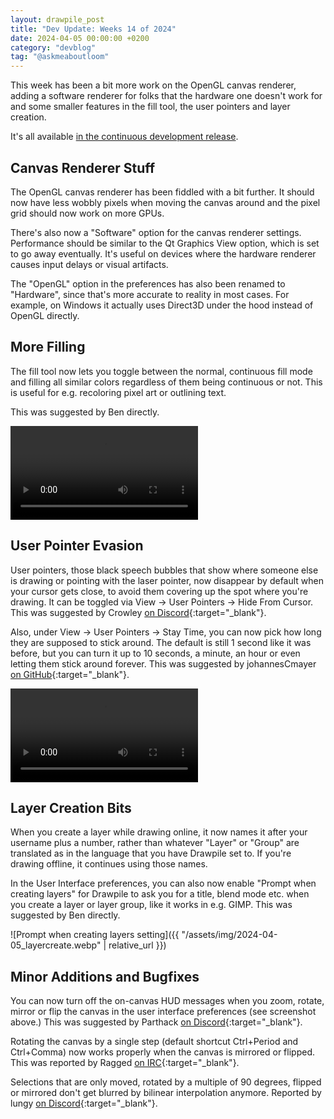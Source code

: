 ```yaml
---
layout: drawpile_post
title: "Dev Update: Weeks 14 of 2024"
date: 2024-04-05 00:00:00 +0200
category: "devblog"
tag: "@askmeaboutloom"
---
```


This week has been a bit more work on the OpenGL canvas renderer, adding a software renderer for folks that the hardware one doesn't work for and some smaller features in the fill tool, the user pointers and layer creation.

It's all available [in the continuous development release](https://github.com/drawpile/Drawpile/releases/tag/continuous).

## Canvas Renderer Stuff

The OpenGL canvas renderer has been fiddled with a bit further. It should now have less wobbly pixels when moving the canvas around and the pixel grid should now work on more GPUs.

There's also now a "Software" option for the canvas renderer settings. Performance should be similar to the Qt Graphics View option, which is set to go away eventually. It's useful on devices where the hardware renderer causes input delays or visual artifacts.

The "OpenGL" option in the preferences has also been renamed to "Hardware", since that's more accurate to reality in most cases. For example, on Windows it actually uses Direct3D under the hood instead of OpenGL directly.

## More Filling

The fill tool now lets you toggle between the normal, continuous fill mode and filling all similar colors regardless of them being continuous or not. This is useful for e.g. recoloring pixel art or outlining text.

This was suggested by Ben directly.

<video controls>
  <source src="{{ "/assets/vid/2024-04-05_fillcontinuous.mp4" | relative_url }}" type="video/mp4"/>
</video>

## User Pointer Evasion

User pointers, those black speech bubbles that show where someone else is drawing or pointing with the laser pointer, now disappear by default when your cursor gets close, to avoid them covering up the spot where you're drawing. It can be toggled via View → User Pointers → Hide From Cursor. This was suggested by Crowley [on Discord](https://drawpile.net/discord/){:target="_blank"}.

Also, under View → User Pointers → Stay Time, you can now pick how long they are supposed to stick around. The default is still 1 second like it was before, but you can turn it up to 10 seconds, a minute, an hour or even letting them stick around forever. This was suggested by johannesCmayer [on GitHub](https://github.com/drawpile/Drawpile/issues/1194){:target="_blank"}.

<video controls>
  <source src="{{ "/assets/vid/2024-04-05_usermarkerevasion.mp4" | relative_url }}" type="video/mp4"/>
</video>

## Layer Creation Bits

When you create a layer while drawing online, it now names it after your username plus a number, rather than whatever "Layer" or "Group" are translated as in the language that you have Drawpile set to. If you're drawing offline, it continues using those names.

In the User Interface preferences, you can also now enable "Prompt when creating layers" for Drawpile to ask you for a title, blend mode etc. when you create a layer or layer group, like it works in e.g. GIMP. This was suggested by Ben directly.

![Prompt when creating layers setting]({{ "/assets/img/2024-04-05_layercreate.webp" | relative_url }})

## Minor Additions and Bugfixes

You can now turn off the on-canvas HUD messages when you zoom, rotate, mirror or flip the canvas in the user interface preferences (see screenshot above.) This was suggested by Parthack [on Discord](https://drawpile.net/discord/){:target="_blank"}.

Rotating the canvas by a single step (default shortcut Ctrl+Period and Ctrl+Comma) now works properly when the canvas is mirrored or flipped. This was reported by Ragged [on IRC](https://drawpile.net/irc/){:target="_blank"}.

Selections that are only moved, rotated by a multiple of 90 degrees, flipped or mirrored don't get blurred by bilinear interpolation anymore. Reported by lungy [on Discord](https://drawpile.net/discord/){:target="_blank"}.
